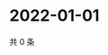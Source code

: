 # 2022-01-01

共 0 条

<!-- BEGIN WEIBO -->
<!-- 最后更新时间 Sat Jan 01 2022 08:16:02 GMT+0800 (China Standard Time) -->

<!-- END WEIBO -->
